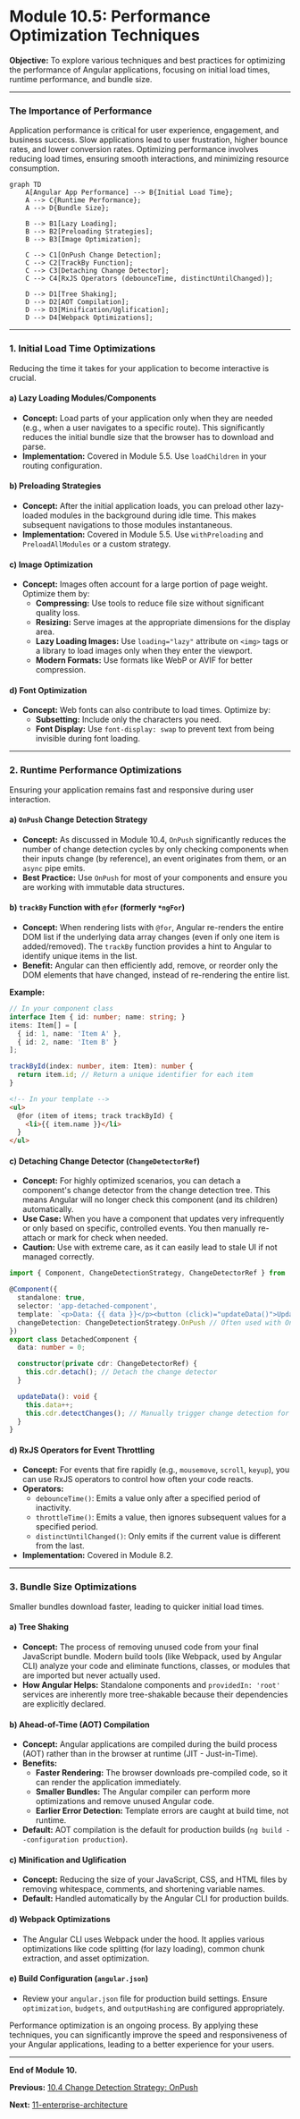 # Module 10.5: Performance Optimization Techniques

**Objective:** To explore various techniques and best practices for optimizing the performance of Angular applications, focusing on initial load times, runtime performance, and bundle size.

---

### The Importance of Performance

Application performance is critical for user experience, engagement, and business success. Slow applications lead to user frustration, higher bounce rates, and lower conversion rates. Optimizing performance involves reducing load times, ensuring smooth interactions, and minimizing resource consumption.

```mermaid
graph TD
    A[Angular App Performance] --> B{Initial Load Time};
    A --> C{Runtime Performance};
    A --> D{Bundle Size};

    B --> B1[Lazy Loading];
    B --> B2[Preloading Strategies];
    B --> B3[Image Optimization];

    C --> C1[OnPush Change Detection];
    C --> C2[TrackBy Function];
    C --> C3[Detaching Change Detector];
    C --> C4[RxJS Operators (debounceTime, distinctUntilChanged)];

    D --> D1[Tree Shaking];
    D --> D2[AOT Compilation];
    D --> D3[Minification/Uglification];
    D --> D4[Webpack Optimizations];
```

--- 

### 1. Initial Load Time Optimizations

Reducing the time it takes for your application to become interactive is crucial.

#### a) Lazy Loading Modules/Components

*   **Concept:** Load parts of your application only when they are needed (e.g., when a user navigates to a specific route). This significantly reduces the initial bundle size that the browser has to download and parse.
*   **Implementation:** Covered in Module 5.5. Use `loadChildren` in your routing configuration.

#### b) Preloading Strategies

*   **Concept:** After the initial application loads, you can preload other lazy-loaded modules in the background during idle time. This makes subsequent navigations to those modules instantaneous.
*   **Implementation:** Covered in Module 5.5. Use `withPreloading` and `PreloadAllModules` or a custom strategy.

#### c) Image Optimization

*   **Concept:** Images often account for a large portion of page weight. Optimize them by:
    *   **Compressing:** Use tools to reduce file size without significant quality loss.
    *   **Resizing:** Serve images at the appropriate dimensions for the display area.
    *   **Lazy Loading Images:** Use `loading="lazy"` attribute on `<img>` tags or a library to load images only when they enter the viewport.
    *   **Modern Formats:** Use formats like WebP or AVIF for better compression.

#### d) Font Optimization

*   **Concept:** Web fonts can also contribute to load times. Optimize by:
    *   **Subsetting:** Include only the characters you need.
    *   **Font Display:** Use `font-display: swap` to prevent text from being invisible during font loading.

--- 

### 2. Runtime Performance Optimizations

Ensuring your application remains fast and responsive during user interaction.

#### a) `OnPush` Change Detection Strategy

*   **Concept:** As discussed in Module 10.4, `OnPush` significantly reduces the number of change detection cycles by only checking components when their inputs change (by reference), an event originates from them, or an `async` pipe emits.
*   **Best Practice:** Use `OnPush` for most of your components and ensure you are working with immutable data structures.

#### b) `trackBy` Function with `@for` (formerly `*ngFor`)

*   **Concept:** When rendering lists with `@for`, Angular re-renders the entire DOM list if the underlying data array changes (even if only one item is added/removed). The `trackBy` function provides a hint to Angular to identify unique items in the list.
*   **Benefit:** Angular can then efficiently add, remove, or reorder only the DOM elements that have changed, instead of re-rendering the entire list.

**Example:**

```typescript
// In your component class
interface Item { id: number; name: string; }
items: Item[] = [
  { id: 1, name: 'Item A' },
  { id: 2, name: 'Item B' }
];

trackById(index: number, item: Item): number {
  return item.id; // Return a unique identifier for each item
}
```

```html
<!-- In your template -->
<ul>
  @for (item of items; track trackById) {
    <li>{{ item.name }}</li>
  }
</ul>
```

#### c) Detaching Change Detector (`ChangeDetectorRef`)

*   **Concept:** For highly optimized scenarios, you can detach a component's change detector from the change detection tree. This means Angular will no longer check this component (and its children) automatically.
*   **Use Case:** When you have a component that updates very infrequently or only based on specific, controlled events. You then manually re-attach or mark for check when needed.
*   **Caution:** Use with extreme care, as it can easily lead to stale UI if not managed correctly.

```typescript
import { Component, ChangeDetectionStrategy, ChangeDetectorRef } from '@angular/core';

@Component({
  standalone: true,
  selector: 'app-detached-component',
  template: `<p>Data: {{ data }}</p><button (click)="updateData()">Update</button>`,
  changeDetection: ChangeDetectionStrategy.OnPush // Often used with OnPush
})
export class DetachedComponent {
  data: number = 0;

  constructor(private cdr: ChangeDetectorRef) {
    this.cdr.detach(); // Detach the change detector
  }

  updateData(): void {
    this.data++;
    this.cdr.detectChanges(); // Manually trigger change detection for this component
  }
}
```

#### d) RxJS Operators for Event Throttling

*   **Concept:** For events that fire rapidly (e.g., `mousemove`, `scroll`, `keyup`), you can use RxJS operators to control how often your code reacts.
*   **Operators:**
    *   `debounceTime()`: Emits a value only after a specified period of inactivity.
    *   `throttleTime()`: Emits a value, then ignores subsequent values for a specified period.
    *   `distinctUntilChanged()`: Only emits if the current value is different from the last.
*   **Implementation:** Covered in Module 8.2.

--- 

### 3. Bundle Size Optimizations

Smaller bundles download faster, leading to quicker initial load times.

#### a) Tree Shaking

*   **Concept:** The process of removing unused code from your final JavaScript bundle. Modern build tools (like Webpack, used by Angular CLI) analyze your code and eliminate functions, classes, or modules that are imported but never actually used.
*   **How Angular Helps:** Standalone components and `providedIn: 'root'` services are inherently more tree-shakable because their dependencies are explicitly declared.

#### b) Ahead-of-Time (AOT) Compilation

*   **Concept:** Angular applications are compiled during the build process (AOT) rather than in the browser at runtime (JIT - Just-in-Time).
*   **Benefits:**
    *   **Faster Rendering:** The browser downloads pre-compiled code, so it can render the application immediately.
    *   **Smaller Bundles:** The Angular compiler can perform more optimizations and remove unused Angular code.
    *   **Earlier Error Detection:** Template errors are caught at build time, not runtime.
*   **Default:** AOT compilation is the default for production builds (`ng build --configuration production`).

#### c) Minification and Uglification

*   **Concept:** Reducing the size of your JavaScript, CSS, and HTML files by removing whitespace, comments, and shortening variable names.
*   **Default:** Handled automatically by the Angular CLI for production builds.

#### d) Webpack Optimizations

*   The Angular CLI uses Webpack under the hood. It applies various optimizations like code splitting (for lazy loading), common chunk extraction, and asset optimization.

#### e) Build Configuration (`angular.json`)

*   Review your `angular.json` file for production build settings. Ensure `optimization`, `budgets`, and `outputHashing` are configured appropriately.

Performance optimization is an ongoing process. By applying these techniques, you can significantly improve the speed and responsiveness of your Angular applications, leading to a better experience for your users.

---

**End of Module 10.**

**Previous:** [10.4 Change Detection Strategy: OnPush](./10.4-change-detection-onpush.md)

**Next:** [11-enterprise-architecture](../11-enterprise-architecture)
